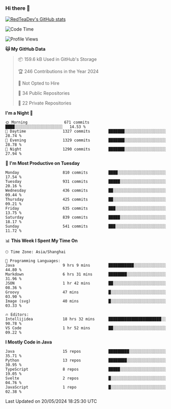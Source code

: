 ### Hi there 👋

<!--
**RedTeaDev/RedTeaDev** is a ✨ _special_ ✨ repository because its `README.md` (this file) appears on your GitHub profile.

Here are some ideas to get you started:

- 🔭 I’m currently working on ...
- 🌱 I’m currently learning ...
- 👯 I’m looking to collaborate on ...
- 🤔 I’m looking for help with ...
- 💬 Ask me about ...
- 📫 How to reach me: ...
- 😄 Pronouns: ...
- ⚡ Fun fact: ...
-->

<!--
[![wakatime](https://wakatime.com/badge/user/6b101ed0-04c0-4490-9283-eb61f2efff96.svg)](https://wakatime.com/@6b101ed0-04c0-4490-9283-eb61f2efff96)
!-->

[![RedTeaDev's GitHub stats](https://github-readme-stats.vercel.app/api?username=RedTeaDev)](https://github.com/anuraghazra/github-readme-stats)
<!--
[![willianrod's wakatime stats](https://github-readme-stats.vercel.app/api/wakatime?username=RedTeaDev)](https://github.com/anuraghazra/github-readme-stats)
!-->
<!--START_SECTION:waka-->
![Code Time](http://img.shields.io/badge/Code%20Time-2%2C262%20hrs%2016%20mins-blue)

![Profile Views](http://img.shields.io/badge/Profile%20Views-1-blue)

**🐱 My GitHub Data** 

> 📦 159.6 kB Used in GitHub's Storage 
 > 
> 🏆 246 Contributions in the Year 2024
 > 
> 🚫 Not Opted to Hire
 > 
> 📜 34 Public Repositories 
 > 
> 🔑 22 Private Repositories 
 > 
**I'm a Night 🦉** 

```text
🌞 Morning                671 commits         ████░░░░░░░░░░░░░░░░░░░░░   14.53 % 
🌆 Daytime                1327 commits        ███████░░░░░░░░░░░░░░░░░░   28.74 % 
🌃 Evening                1329 commits        ███████░░░░░░░░░░░░░░░░░░   28.78 % 
🌙 Night                  1290 commits        ███████░░░░░░░░░░░░░░░░░░   27.94 % 
```
📅 **I'm Most Productive on Tuesday** 

```text
Monday                   810 commits         ████░░░░░░░░░░░░░░░░░░░░░   17.54 % 
Tuesday                  931 commits         █████░░░░░░░░░░░░░░░░░░░░   20.16 % 
Wednesday                436 commits         ██░░░░░░░░░░░░░░░░░░░░░░░   09.44 % 
Thursday                 425 commits         ██░░░░░░░░░░░░░░░░░░░░░░░   09.21 % 
Friday                   635 commits         ███░░░░░░░░░░░░░░░░░░░░░░   13.75 % 
Saturday                 839 commits         █████░░░░░░░░░░░░░░░░░░░░   18.17 % 
Sunday                   541 commits         ███░░░░░░░░░░░░░░░░░░░░░░   11.72 % 
```


📊 **This Week I Spent My Time On** 

```text
🕑︎ Time Zone: Asia/Shanghai

💬 Programming Languages: 
Java                     9 hrs 9 mins        ███████████░░░░░░░░░░░░░░   44.80 % 
Markdown                 6 hrs 31 mins       ████████░░░░░░░░░░░░░░░░░   31.96 % 
JSON                     1 hr 42 mins        ██░░░░░░░░░░░░░░░░░░░░░░░   08.36 % 
Groovy                   47 mins             █░░░░░░░░░░░░░░░░░░░░░░░░   03.90 % 
Image (svg)              40 mins             █░░░░░░░░░░░░░░░░░░░░░░░░   03.33 % 

🔥 Editors: 
Intellijidea             18 hrs 32 mins      ███████████████████████░░   90.78 % 
VS Code                  1 hr 52 mins        ██░░░░░░░░░░░░░░░░░░░░░░░   09.22 % 
```

**I Mostly Code in Java** 

```text
Java                     15 repos            █████████░░░░░░░░░░░░░░░░   35.71 % 
Python                   13 repos            ████████░░░░░░░░░░░░░░░░░   30.95 % 
TypeScript               8 repos             █████░░░░░░░░░░░░░░░░░░░░   19.05 % 
Svelte                   2 repos             █░░░░░░░░░░░░░░░░░░░░░░░░   04.76 % 
JavaScript               1 repo              █░░░░░░░░░░░░░░░░░░░░░░░░   02.38 % 
```




 Last Updated on 20/05/2024 18:25:30 UTC
<!--END_SECTION:waka-->


